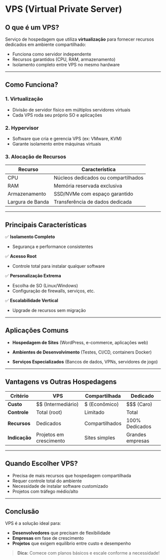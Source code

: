 # VPS (Virtual Private Server)

## **O que é um VPS?**
Serviço de hospedagem que utiliza **virtualização** para fornecer recursos dedicados em ambiente compartilhado:
- Funciona como servidor independente
- Recursos garantidos (CPU, RAM, armazenamento)
- Isolamento completo entre VPS no mesmo hardware

---

## **Como Funciona?**
### **1. Virtualização**
- Divisão de servidor físico em múltiplos servidores virtuais
- Cada VPS roda seu próprio SO e aplicações

### **2. Hypervisor**
- Software que cria e gerencia VPS (ex: VMware, KVM)
- Garante isolamento entre máquinas virtuais

### **3. Alocação de Recursos**
| **Recurso**      | **Característica**                          |
|------------------|--------------------------------------------|
| CPU             | Núcleos dedicados ou compartilhados        |
| RAM             | Memória reservada exclusiva                |
| Armazenamento   | SSD/NVMe com espaço garantido              |
| Largura de Banda | Transferência de dados dedicada           |

---

## **Principais Características**
✅ **Isolamento Completo**
   - Segurança e performance consistentes

✅ **Acesso Root**
   - Controle total para instalar qualquer software

✅ **Personalização Extrema**
   - Escolha de SO (Linux/Windows)
   - Configuração de firewalls, serviços, etc.

✅ **Escalabilidade Vertical**
   - Upgrade de recursos sem migração

---

## **Aplicações Comuns**
- **Hospedagem de Sites**
  (WordPress, e-commerce, aplicações web)

- **Ambientes de Desenvolvimento**
  (Testes, CI/CD, containers Docker)

- **Serviços Especializados**
  (Bancos de dados, VPNs, servidores de jogo)

---

## **Vantagens vs Outras Hospedagens**
| **Critério**       | **VPS**                | **Compartilhada**       | **Dedicado**         |
|--------------------|------------------------|-------------------------|----------------------|
| **Custo**         | $$ (Intermediário)     | $ (Econômico)           | $$$ (Caro)           |
| **Controle**      | Total (root)           | Limitado                | Total                |
| **Recursos**      | Dedicados              | Compartilhados          | 100% Dedicados       |
| **Indicação**     | Projetos em crescimento| Sites simples           | Grandes empresas     |

---

## **Quando Escolher VPS?**
- Precisa de mais recursos que hospedagem compartilhada
- Requer controle total do ambiente
- Necessidade de instalar software customizado
- Projetos com tráfego médio/alto

---

## **Conclusão**
VPS é a solução ideal para:
- **Desenvolvedores** que precisam de flexibilidade
- **Empresas** em fase de crescimento
- **Projetos** que exigem equilíbrio entre custo e desempenho

> **Dica:** Comece com planos básicos e escale conforme a necessidade!
